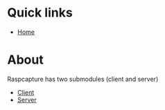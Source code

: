 Quick links
===========

-   [Home](https://github.com/timothy-mayweather/Raspcapture)

About
=====

Raspcapture has two submodules (client and server)
- [Client](https://github.com/timothy-mayweather/Raspcapture/Raspcapture-client)
- [Server](https://github.com/timothy-mayweather/Raspcapture/Raspcapture-server)